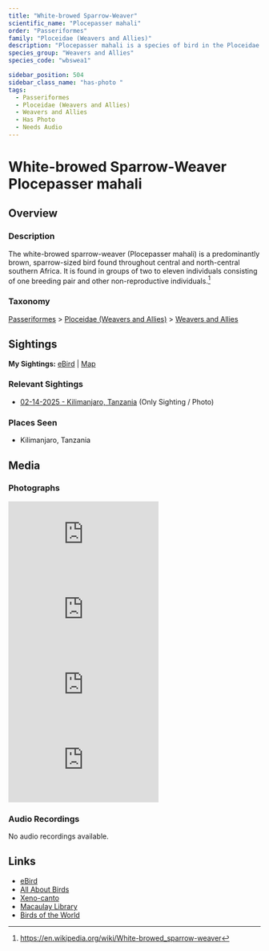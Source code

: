 ```yaml
---
title: "White-browed Sparrow-Weaver"
scientific_name: "Plocepasser mahali"
order: "Passeriformes"
family: "Ploceidae (Weavers and Allies)"
description: "Plocepasser mahali is a species of bird in the Ploceidae (Weavers and Allies) family. It has been observed 1 times. It has been photographed."
species_group: "Weavers and Allies"
species_code: "wbswea1"

sidebar_position: 504
sidebar_class_name: "has-photo "
tags: 
  - Passeriformes
  - Ploceidae (Weavers and Allies)
  - Weavers and Allies
  - Has Photo
  - Needs Audio
---
```


# White-browed Sparrow-Weaver <span className='sci_name'>Plocepasser mahali</span>

## Overview

### Description
The white-browed sparrow-weaver (Plocepasser mahali) is a predominantly brown, sparrow-sized bird found throughout central and north-central southern Africa. It is found in groups of two to eleven individuals consisting of one breeding pair and other non-reproductive individuals.[^1]

[^1]: https://en.wikipedia.org/wiki/White-browed_sparrow-weaver

### Taxonomy
[Passeriformes](/tags/passeriformes) > [Ploceidae (Weavers and Allies)](/tags/ploceidae-weavers-and-allies) > [Weavers and Allies](/tags/weavers-and-allies)


## Sightings

**My Sightings:** [eBird](https://ebird.org/lifelist?r=world&time=life&spp=wbswea1) | [Map](/map?species_code=wbswea1)

### Relevant Sightings

* [02-14-2025 - Kilimanjaro, Tanzania](https://ebird.org/checklist/S216443488) (Only Sighting / Photo)

### Places Seen

* Kilimanjaro, Tanzania



## Media
### Photographs
<iframe className="photo_iframe horizontal" src="https://macaulaylibrary.org/asset/631603575/embed" frameBorder="0" allowFullScreen></iframe>
<iframe className="photo_iframe horizontal" src="https://macaulaylibrary.org/asset/631603592/embed" frameBorder="0" allowFullScreen></iframe>
<iframe className="photo_iframe horizontal" src="https://macaulaylibrary.org/asset/631572961/embed" frameBorder="0" allowFullScreen></iframe>
<iframe className="photo_iframe horizontal" src="https://macaulaylibrary.org/asset/631603591/embed" frameBorder="0" allowFullScreen></iframe>

### Audio Recordings
No audio recordings available.

## Links
* [eBird](https://ebird.org/species/wbswea1) 
* [All About Birds](https://www.allaboutbirds.org/guide/wbswea1) 
* [Xeno-canto](https://www.xeno-canto.org/species/plocepasser-mahali) 
* [Macaulay Library](https://search.macaulaylibrary.org/catalog?taxonCode=wbswea1&sort=rating_rank_desc)
* [Birds of the World](https://birdsoftheworld.org/bow/species/wbswea1)
